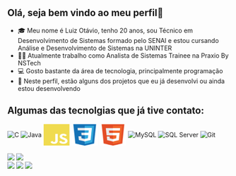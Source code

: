 ## Olá, seja bem vindo ao meu perfil👋

- 🎓 Meu nome é Luiz Otávio, tenho 20 anos, sou Técnico em Desenvolvimento de Sistemas formado pelo SENAI e estou cursando Análise e Desenvolvimento de Sistemas na UNINTER
- 🕵️‍♂️ Atualmente trabalho como Analista de Sistemas Trainee na Praxio By NSTech
- :computer: Gosto bastante da área de tecnologia, principalmente programação
- 📌 Neste perfil, estão alguns dos projetos que eu já desenvolvi ou ainda estou desenvolvendo

## Algumas das tecnolgias que já tive contato:
<div name="container_tecnologias_usadas"  style="display: inline_block" color="">  
  <img align="center" alt="C" height="50" width="60" src="https://cdn.jsdelivr.net/gh/devicons/devicon/icons/c/c-original.svg">
  <img align="center" alt="Java" height="50" width="60" src="https://cdn.jsdelivr.net/gh/devicons/devicon/icons/java/java-original-wordmark.svg">
  <img align="center" alt="Js" height="50" width="60" src="https://raw.githubusercontent.com/devicons/devicon/master/icons/javascript/javascript-plain.svg">
  <img align="center" alt="CSS" height="50" width="60" src="https://raw.githubusercontent.com/devicons/devicon/master/icons/css3/css3-original.svg">
  <img align="center" alt="HTML" height="50" width="60" src="https://raw.githubusercontent.com/devicons/devicon/master/icons/html5/html5-original.svg">
  <img align="center" alt="MySQL" height="80" width="90" src="https://cdn.jsdelivr.net/gh/devicons/devicon/icons/mysql/mysql-original-wordmark.svg">
  <img align="center" alt="SQL Server" height="50" width="60" src="https://www.freeiconspng.com/uploads/sql-server-icon-8.png" width="350" alt="Sql Server Library Icon"/>
  <img align="center" alt="Git" height="50" width="60" src="https://cdn.jsdelivr.net/gh/devicons/devicon/icons/git/git-plain-wordmark.svg" alt="Git Library Icon"/>
</div>

<!--STATUS DO GITHUB, CONTAGEM DE COMMITS, ETC...-->
<div id="container_informacoes_github"><br>
  <img height="200em" src="https://github-readme-stats.vercel.app/api?username=LuizinDevS&show_icons=true&theme=midnight-purple&include_all_commits=true&count_private_true"/>
  <img height="200em" src="https://github-readme-stats.vercel.app/api/top-langs/?username=LuizinDevS&layout=compact&langs_count=16&theme=midnight-purple"/>
</div>

 <!--REDES SOCIAIS-->
<div id="container_redes_sociais"> 
  <a href="https://www.instagram.com/LuizinDevS/" target="_blank"><img src="https://img.shields.io/badge/-Instagram-%23E4405F?style=for-the-badge&logo=instagram&logoColor=white" target="_blank"></a>
  <a href = "mailto:luizotavio0293@gmail.com"><img src="https://img.shields.io/badge/-Gmail-%23333?style=for-the-badge&logo=gmail&logoColor=white" target="_blank"></a>
  <a href="https://www.linkedin.com/in/luiz-ot%C3%A1vio-de-souza-porto-neves-970963236/" target="_blank"><img src="https://img.shields.io/badge/-LinkedIn-%230077B5?style=for-the-badge&logo=linkedin&logoColor=white" target="_blank"></a> 
</div>



